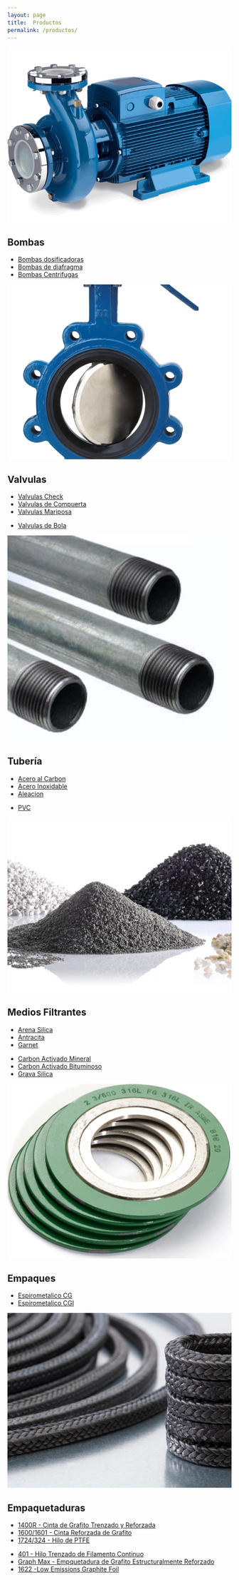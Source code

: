 ```yaml
---
layout: page
title:  Productos
permalink: /productos/
---
```


<div class="productos productos-index">

  <div class="section-content">
    <div class="row">
      <div class="col-sm-4 product-picture">
        <img src="/assets/images/productos/thumbs/bombas.png" alt="" class="img-responsive">
      </div>
      <div class="col-sm-8">
        <h2 class="block-title">Bombas</h2>
        <div class="block-sm">
          <ul>
            <li class="lead"><a href="/productos/bombas-dosificadoras">Bombas dosificadoras</a></li>
            <li class="lead"><a href="/productos/bombas-diafragma">Bombas de diafragma</a></li>
            <li class="lead"><a href="/productos/bombas-centrifugas">Bombas Centrifugas</a></li>
          </ul>
        </div>
      </div>
    </div>
  </div>

  <div class="section-content">
    <div class="row">
      <div class="col-sm-4 product-picture">
        <img src="/assets/images/productos/thumbs/valvulas.png" alt="" class="img-responsive">
      </div>
      <div class="col-sm-8">
        <h2 class="block-title">Valvulas</h2>
        <div class="block-sm">
          <div class="row">
            <div class="col-sm-5">
              <ul>
                <li class="lead"><a href="/productos/valvulas-check">Valvulas Check</a></li>
                <li class="lead"><a href="/productos/valvulas-compuerta">Valvulas de Compuerta</a></li>
                <li class="lead"><a href="/productos/valvulas-mariposa">Valvulas Mariposa</a></li>
              </ul>
            </div>
            <div class="col-sm-7">
              <ul>
                <li class="lead"><a href="/productos/valvulas-bola">Valvulas de Bola</a></li>
              </ul>
            </div>
          </div>
        </div>
      </div>
    </div>
  </div>

  <div class="section-content">
    <div class="row">
      <div class="col-sm-4 product-picture">
        <img src="/assets/images/productos/thumbs/tuberia.png" alt="" class="img-responsive">
      </div>
      <div class="col-sm-8">
        <h2 class="block-title">Tubería</h2>
        <div class="block-sm">
          <div class="row">
            <div class="col-sm-5">
              <ul>
                <li class="lead"><a href="/productos/tuberia-acero">Acero al Carbon</a></li>
                <li class="lead"><a href="/productos/tuberia-acero-inoxidable">Acero Inoxidable</a></li>
                <li class="lead"><a href="/productos/tuberia-aleacion">Aleacion</a></li>
              </ul>
            </div>
            <div class="col-sm-7">
              <ul>
                <li class="lead"><a href="/productos/tuberia-pvc">PVC</a></li>
              </ul>
            </div>
          </div>
        </div>
      </div>
    </div>
  </div>

  <div class="section-content">
    <div class="row">
      <div class="col-sm-4 product-picture">
        <img src="/assets/images/productos/thumbs/medios-filtrantes.png" alt="" class="img-responsive">
      </div>
      <div class="col-sm-8">
        <h2 class="block-title">Medios Filtrantes</h2>
        <div class="block-sm">
          <div class="row">
            <div class="col-sm-5">
              <ul>
                <li class="lead"><a href="/productos/medios-arena">Arena Silica</a></li>
                <li class="lead"><a href="/productos/medios-antracita">Antracita</a></li>
                <li class="lead"><a href="/productos/medios-garnet">Garnet</a></li>
              </ul>
            </div>
            <div class="col-sm-7">
              <ul>
                <li class="lead"><a href="/productos/medios-carbon-mineral">Carbon Activado Mineral</a></li>
                <li class="lead"><a href="/productos/medios-carbon-bituminoso">Carbon Activado Bituminoso</a></li>
                <li class="lead"><a href="/productos/medios-grava-silica">Grava Silica</a></li>
              </ul>
            </div>
          </div>
        </div>
      </div>
    </div>
  </div>

  <div class="section-content">
    <div class="row">
      <div class="col-sm-4 product-picture">
        <img src="/assets/images/productos/thumbs/empaques.png" alt="" class="img-responsive">
      </div>
      <div class="col-sm-8">
        <h2 class="block-title">Empaques</h2>
        <div class="block-sm">
          <ul>
            <li class="lead"><a href="/productos/empaques-espirometalico-CG">Espirometalico CG</a></li>
            <li class="lead"><a href="/productos/empaques-espirometalico-CGI">Espirometalico CGI</a></li>
          </ul>
        </div>
      </div>
    </div>
  </div>

  <div class="section-content">
    <div class="row">
      <div class="col-sm-4 product-picture">
        <img src="/assets/images/productos/thumbs/empaquetaduras.png" alt="" class="img-responsive">
      </div>
      <div class="col-sm-8">
        <h2 class="block-title">Empaquetaduras</h2>
        <div class="block-sm">
          <div class="row">
            <div class="col-sm-6">
              <ul>
                <li><a href="/productos/empaquetadura-1400r">1400R - Cinta de Grafito Trenzado y Reforzada</a></li>
                <li><a href="/productos/empaquetadura-1600">1600/1601 - Cinta Reforzada de Grafito</a></li>
                <li><a href="/productos/empaquetadura-1724">1724/324 - Hilo de PTFE</a></li>
              </ul>
            </div>
            <div class="col-sm-6">
              <ul>
                <li><a href="/productos/empaquetadura-401">401 - Hilo Trenzado de Filamento Continuo</a></li>
                <li><a href="/productos/empaquetadura-graph-max">Graph Max - Empquetadura de Grafito Estructuralmente Reforzado</a></li>
                <li><a href="/productos/empaquetadura-1622">1622 -Low Emissions Graphite Foil</a></li>
              </ul>
            </div>
          </div>
        </div>
      </div>
    </div>
  </div>

</div>
